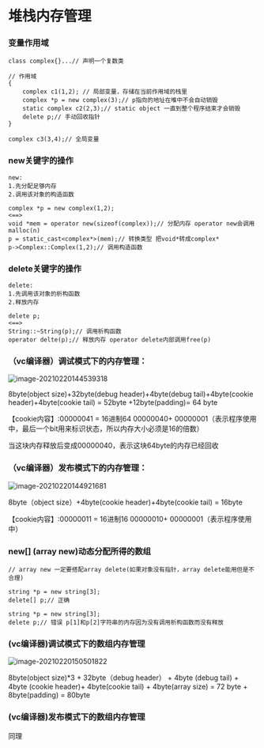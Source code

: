# 堆栈内存管理

### 变量作用域

```
class complex{}...// 声明一个复数类

// 作用域
{
	complex c1(1,2); // 局部变量，存储在当前作用域的栈里
	complex *p = new complex(3);// p指向的地址在堆中不会自动销毁
	static complex c2(2,3);// static object 一直到整个程序结束才会销毁
	delete p;// 手动回收指针
}

complex c3(3,4);// 全局变量
```

### new关键字的操作

```
new:
1.先分配足够内存
2.调用该对象的构造函数

complex *p = new complex(1,2);
<==>
void *mem = operator new(sizeof(complex));// 分配内存 operator new会调用malloc(n)
p = static_cast<complex*>(mem);// 转换类型 把void*转成complex*
p->Complex::Complex(1,2);// 调用构造函数
```

### delete关键字的操作

```
delete:
1.先调用该对象的析构函数
2.释放内存

delete p;
<==>
String::~String(p);// 调用析构函数
operator delte(p);// 释放内存 operator delete内部调用free(p)
```

### （vc编译器）调试模式下的内存管理：

![image-20210220144539318](E:\github\notebook\c++\assets\内存管理1.png)

8byte(object size)+32byte(debug header)+4byte(debug tail)+4byte(cookie header)+4byte(cookie tail) = 52byte +12byte(padding)= 64 byte

【cookie内容】:00000041 = 16进制64 00000040+ 00000001（表示程序使用中，最后一个bit用来标识状态，所以内存大小必须是16的倍数）

当这块内存释放后变成00000040，表示这块64byte的内存已经回收

### （vc编译器）发布模式下的内存管理：

![image-20210220144921681](E:\github\notebook\c++\assets\内存管理2.png)

8byte（object size）+4byte(cookie header)+4byte(cookie tail) = 16byte 

【cookie内容】:00000011 = 16进制16 00000010+ 00000001（表示程序使用中）

### new[] (array new)动态分配所得的数组

```
// array new 一定要搭配array delete(如果对象没有指针，array delete能用但是不合理)

string *p = new string[3];
delete[] p;// 正确

string *p = new string[3];
delete p;// 错误 p[1]和p[2]字符串的内存因为没有调用析构函数而没有释放
```

### (vc编译器)调试模式下的数组内存管理

![image-20210220150501822](E:\github\notebook\c++\assets\内存管理3.png)

8byte(object size)*3 + 32byte（debug header） + 4byte (debug tail) + 4byte (cookie header)+ 4byte(cookie tail) + 4byte(array size) = 72 byte + 8byte(padding) = 80byte

### (vc编译器)发布模式下的数组内存管理

同理